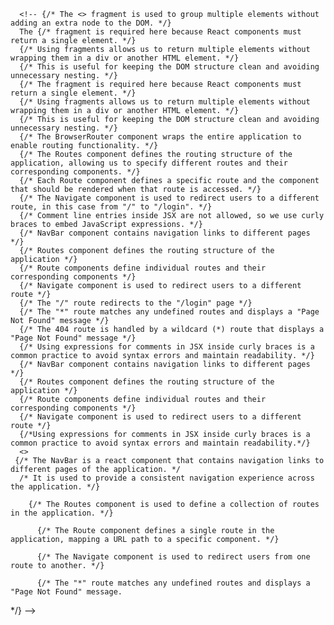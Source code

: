 <!-- // React is imported to use JSX and React features such as components and hooks.
// BrowserRouter is the main component that enables routing in a React application. It routes the application based on the URL.
// The Routes component is used to define a collection of routes in the application.
// The Route component defines a single route in the application, mapping a URL path to a specific component.
// Navigate is used to redirect users from one route to another. -->
      <!-- {/* The <> fragment is used to group multiple elements without adding an extra node to the DOM. */}
      The {/* fragment is required here because React components must return a single element. */}
      {/* Using fragments allows us to return multiple elements without wrapping them in a div or another HTML element. */}
      {/* This is useful for keeping the DOM structure clean and avoiding unnecessary nesting. */}
      {/* The fragment is required here because React components must return a single element. */}
      {/* Using fragments allows us to return multiple elements without wrapping them in a div or another HTML element. */}
      {/* This is useful for keeping the DOM structure clean and avoiding unnecessary nesting. */}
      {/* The BrowserRouter component wraps the entire application to enable routing functionality. */}
      {/* The Routes component defines the routing structure of the application, allowing us to specify different routes and their corresponding components. */}
      {/* Each Route component defines a specific route and the component that should be rendered when that route is accessed. */}
      {/* The Navigate component is used to redirect users to a different route, in this case from "/" to "/login". */}
      {/* Comment line entries inside JSX are not allowed, so we use curly braces to embed JavaScript expressions. */}
      {/* NavBar component contains navigation links to different pages */}
      {/* Routes component defines the routing structure of the application */}
      {/* Route components define individual routes and their corresponding components */}
      {/* Navigate component is used to redirect users to a different route */}
      {/* The "/" route redirects to the "/login" page */}
      {/* The "*" route matches any undefined routes and displays a "Page Not Found" message */}
      {/* The 404 route is handled by a wildcard (*) route that displays a "Page Not Found" message */}
      {/* Using expressions for comments in JSX inside curly braces is a common practice to avoid syntax errors and maintain readability. */}
      {/* NavBar component contains navigation links to different pages */}
      {/* Routes component defines the routing structure of the application */}
      {/* Route components define individual routes and their corresponding components */}
      {/* Navigate component is used to redirect users to a different route */}
      {/*Using expressions for comments in JSX inside curly braces is a common practice to avoid syntax errors and maintain readability.*/}
      <>
     {/* The NavBar is a react component that contains navigation links to different pages of the application. */
      /* It is used to provide a consistent navigation experience across the application. */}
 
        {/* The Routes component is used to define a collection of routes in the application. */}
    
          {/* The Route component defines a single route in the application, mapping a URL path to a specific component. */}

          {/* The Navigate component is used to redirect users from one route to another. */}

          {/* The "*" route matches any undefined routes and displays a "Page Not Found" message. 
*/} -->